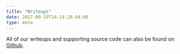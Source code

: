 ```yaml
---
title: "Writeups"
date: 2017-09-19T14:14:20-04:00
type: meta
---
```


All of our writeups and supporting source code can also be found on [Github][g].

[g]:https://github.com/bitsforeveryone/write-ups
